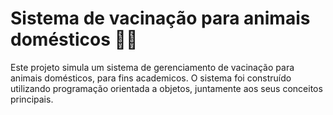 # Sistema de vacinação para animais domésticos 💉🐶

Este projeto simula um sistema de gerenciamento de vacinação para animais domésticos, para fins academicos. 
O sistema foi construído utilizando programação orientada a objetos, juntamente aos seus conceitos principais.
